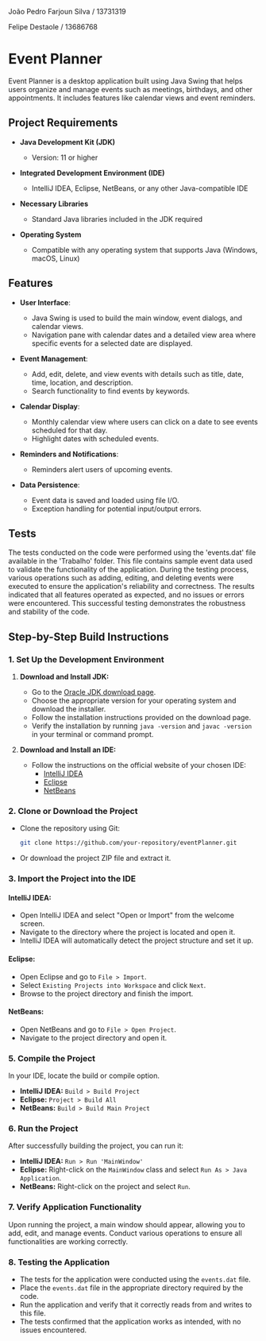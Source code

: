 João Pedro Farjoun Silva / 13731319

Felipe Destaole / 13686768

# Event Planner

Event Planner is a desktop application built using Java Swing that helps users organize and manage events such as meetings, birthdays, and other appointments. It includes features like calendar views and event reminders.


## Project Requirements

- **Java Development Kit (JDK)**
  - Version: 11 or higher

- **Integrated Development Environment (IDE)**
  - IntelliJ IDEA, Eclipse, NetBeans, or any other Java-compatible IDE

- **Necessary Libraries**
  - Standard Java libraries included in the JDK required

- **Operating System**
  - Compatible with any operating system that supports Java (Windows, macOS, Linux)
    

## Features

- **User Interface**:
  - Java Swing is used to build the main window, event dialogs, and calendar views.
  - Navigation pane with calendar dates and a detailed view area where specific events for a selected date are displayed.

- **Event Management**:
  - Add, edit, delete, and view events with details such as title, date, time, location, and description.
  - Search functionality to find events by keywords.

- **Calendar Display**:
  - Monthly calendar view where users can click on a date to see events scheduled for that day.
  - Highlight dates with scheduled events.

- **Reminders and Notifications**:
  - Reminders alert users of upcoming events.

- **Data Persistence**:
  - Event data is saved and loaded using file I/O.
  - Exception handling for potential input/output errors.


## Tests

The tests conducted on the code were performed using the 'events.dat' file available in the 'Trabalho' folder. This file contains sample event data used to validate the functionality of the application. During the testing process, various operations such as adding, editing, and deleting events were executed to ensure the application's reliability and correctness. The results indicated that all features operated as expected, and no issues or errors were encountered. This successful testing demonstrates the robustness and stability of the code.


## Step-by-Step Build Instructions

### 1. Set Up the Development Environment

1. **Download and Install JDK:**
   - Go to the [Oracle JDK download page](https://www.oracle.com/java/technologies/javase-jdk11-downloads.html).
   - Choose the appropriate version for your operating system and download the installer.
   - Follow the installation instructions provided on the download page.
   - Verify the installation by running `java -version` and `javac -version` in your terminal or command prompt.

2. **Download and Install an IDE:**
   - Follow the instructions on the official website of your chosen IDE:
     - [IntelliJ IDEA](https://www.jetbrains.com/idea/download/)
     - [Eclipse](https://www.eclipse.org/downloads/)
     - [NetBeans](https://netbeans.apache.org/download/index.html)

### 2. Clone or Download the Project

- Clone the repository using Git:
  ```sh
  git clone https://github.com/your-repository/eventPlanner.git

- Or download the project ZIP file and extract it.

### 3. Import the Project into the IDE

#### IntelliJ IDEA:
- Open IntelliJ IDEA and select "Open or Import" from the welcome screen.
- Navigate to the directory where the project is located and open it.
- IntelliJ IDEA will automatically detect the project structure and set it up.

#### Eclipse:
- Open Eclipse and go to `File > Import`.
- Select `Existing Projects into Workspace` and click `Next`.
- Browse to the project directory and finish the import.

#### NetBeans:
- Open NetBeans and go to `File > Open Project`.
- Navigate to the project directory and open it.

### 5. Compile the Project

In your IDE, locate the build or compile option.
- **IntelliJ IDEA:** `Build > Build Project`
- **Eclipse:** `Project > Build All`
- **NetBeans:** `Build > Build Main Project`

### 6. Run the Project

After successfully building the project, you can run it:
- **IntelliJ IDEA:** `Run > Run 'MainWindow'`
- **Eclipse:** Right-click on the `MainWindow` class and select `Run As > Java Application`.
- **NetBeans:** Right-click on the project and select `Run`.

### 7. Verify Application Functionality

Upon running the project, a main window should appear, allowing you to add, edit, and manage events.
Conduct various operations to ensure all functionalities are working correctly.

### 8. Testing the Application

- The tests for the application were conducted using the `events.dat` file.
- Place the `events.dat` file in the appropriate directory required by the code.
- Run the application and verify that it correctly reads from and writes to this file.
- The tests confirmed that the application works as intended, with no issues encountered.



